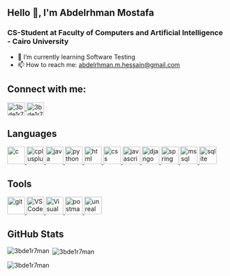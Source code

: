 ## Hello 👋, I'm Abdelrhman Mostafa
### CS-Student at Faculty of Computers and Artificial Intelligence - Cairo University
- 🌱 I’m currently learning Software Testing
- 📫 How to reach me: abdelrhman.m.hessain@gmail.com

## Connect with me:

<a href="https://twitter.com/3bde1r7man" target="blank">
    <img align="center" src="https://raw.githubusercontent.com/rahuldkjain/github-profile-readme-generator/master/src/images/icons/Social/twitter.svg" alt="3bde1r7man" height="30" width="40" />
</a>
<a href="https://linkedin.com/in/3bde1r7man" target="blank">
    <img align="center" src="https://raw.githubusercontent.com/rahuldkjain/github-profile-readme-generator/master/src/images/icons/Social/linked-in-alt.svg" alt="3bde1r7man" height="30" width="40" />
</a>


## Languages
<p align="left">
    <!-- C -->
    <a href="https://www.cprogramming.com/" target="_blank" rel="noreferrer">
        <img src="https://skillicons.dev/icons?i=c" alt="c" width="40" height="40"/> 
    </a>
    <!-- C++ -->
    <a href="https://www.w3schools.com/cpp/" target="_blank" rel="noreferrer"> 
        <img src="https://skillicons.dev/icons?i=cpp" alt="cplusplus" width="40" height="40"/> 
    </a>
    <!-- java -->
    <a href="https://www.java.com" target="_blank" rel="noreferrer">
        <img src="https://skillicons.dev/icons?i=java" alt="java" width="40" height="40"/> 
    </a>
    <!-- python -->
    <a href="https://www.python.org" target="_blank" rel="noreferrer"> 
        <img src="https://skillicons.dev/icons?i=python" alt="python" width="40" height="40"/>
    </a>
    <!-- html -->
    <a href="https://www.w3.org/html/" target="_blank" rel="noreferrer"> 
        <img src="https://skillicons.dev/icons?i=html" alt="html" width="40" height="40"/> 
    </a>
    <!-- css -->
    <a href="https://www.w3schools.com/css/" target="_blank" rel="noreferrer"> 
        <img src="https://skillicons.dev/icons?i=css" alt="css" width="40" height="40"/> 
    </a>
    <!-- javascript -->
    <a href="https://developer.mozilla.org/en-US/docs/Web/JavaScript" target="_blank" rel="noreferrer"> 
        <img src="https://skillicons.dev/icons?i=javascript" alt="javascript" width="40" height="40"/>
    </a>
    <!-- django -->
    <a href="https://www.djangoproject.com/" target="_blank" rel="noreferrer"> 
        <img src="https://skillicons.dev/icons?i=django" alt="django" width="40" height="40"/> 
    </a>
    <!-- spring boot -->
    <a href="https://spring.io/" target="_blank" rel="noreferrer"> 
        <img src="https://skillicons.dev/icons?i=spring" alt="spring" width="40" height="40"/> 
    </a>
    <!-- sql server -->
    <a href="https://www.microsoft.com/en-us/sql-server" target="_blank" rel="noreferrer"> 
        <img src="https://www.svgrepo.com/show/303229/microsoft-sql-server-logo.svg" alt="mssql" width="40" height="40"> 
    </a>
    <!-- sqlite -->
    <a href="https://www.sqlite.org/" target="_blank" rel="noreferrer"> 
        <img src="https://www.vectorlogo.zone/logos/sqlite/sqlite-icon.svg" alt="sqlite" width="40" height="40"/> 
    </a>
</p>

## Tools
<!-- git -->
<a href="https://git-scm.com/" target="_blank" rel="noreferrer"> 
    <img src="https://skillicons.dev/icons?i=git" alt="git" width="40" height="40"/> 
</a>
<!-- vs code -->
<a href="https://code.visualstudio.com/" target="_blank" rel="noreferrer"> 
    <img src="https://skillicons.dev/icons?i=vscode" alt="VS Code" width="40" height="40"/> 
</a>
<!-- mvs -->
<a href="https://visualstudio.microsoft.com/" target="_blank" rel="noreferrer"> 
    <img src="https://skillicons.dev/icons?i=visualstudio" alt="Visual Studio" width="40" height="40"/> 
</a> 
<!-- postman -->
<a href="https://postman.com" target="_blank" rel="noreferrer"> 
    <img src="https://skillicons.dev/icons?i=postman" alt="postman" width="40" height="40"/>
</a>
<!-- unreal -->
<a href="https://unrealengine.com/" target="_blank" rel="noreferrer"> 
        <img src="https://skillicons.dev/icons?i=unreal" alt="unreal" width="40" height="40"/> 
    </a>

## GitHub Stats

<p>
    <img align="left" src="https://github-readme-stats.vercel.app/api/top-langs?username=3bde1r7man&show_icons=true&locale=en&layout=compact&theme=dracula" alt="3bde1r7man"/>
</p>
<p>
    &nbsp;<img align="center" src="https://github-readme-stats.vercel.app/api?username=3bde1r7man&show_icons=true&locale=en&theme=dracula" alt="3bde1r7man" />
</p>
<p>
    <img align="center" src="https://github-readme-streak-stats.herokuapp.com/?user=3bde1r7man&theme=dracula" alt="3bde1r7man" />
</p>
